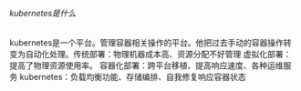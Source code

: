 ###### kubernetes是什么

​		kubernetes是一个平台。管理容器相关操作的平台。他把过去手动的容器操作转变为自动化处理。
​		传统部署：物理机器成本高、资源分配不好管理
​		虚拟化部署：提高了物理资源使用率。
​		容器化部署：跨平台移植、提高响应速度、各种运维服务
​		kubernetes：负载均衡功能、存储编排、自我修复响应容器状态